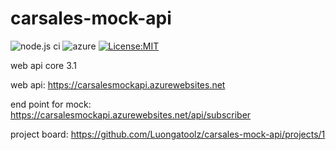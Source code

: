 # carsales-mock-api
![node.js ci](https://github.com/Luongatoolz/carsales-mock-api/actions/workflows/dotnet.yml/badge.svg)
![azure](https://github.com/Luongatoolz/carsales-mock-api/actions/workflows/azure.yml/badge.svg)
[![License:MIT](https://img.shields.io/github/license/Luongatoolz/carsales-mock-api?color=blue)](https://github.com/Luongatoolz/carsales-mock-api/blob/main/LICENSE)

web api core 3.1

web api: https://carsalesmockapi.azurewebsites.net

end point for mock: https://carsalesmockapi.azurewebsites.net/api/subscriber

project board: https://github.com/Luongatoolz/carsales-mock-api/projects/1
